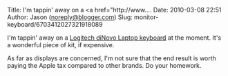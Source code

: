 Title: I&#39;m tappin&#39; away on a <a href="http://www....
Date: 2010-03-08 22:51
Author: Jason (noreply@blogger.com)
Slug: monitor-keyboard/6703412027321918089

I'm tappin' away on a [Logitech diNovo Laptop
keyboard](http://www.logitech.com/index.cfm/keyboards/keyboard/devices/4742&cl=au,en)
at the moment. It's a wonderful piece of kit, if expensive.  
  
As far as displays are concerned, I'm not sure that the end result is
worth paying the Apple tax compared to other brands. Do your homework.

